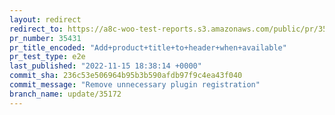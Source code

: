 ```yaml
---
layout: redirect
redirect_to: https://a8c-woo-test-reports.s3.amazonaws.com/public/pr/35431/e2e/index.html
pr_number: 35431
pr_title_encoded: "Add+product+title+to+header+when+available"
pr_test_type: e2e
last_published: "2022-11-15 18:38:14 +0000"
commit_sha: 236c53e506964b95b3b590afdb97f9c4ea43f040
commit_message: "Remove unnecessary plugin registration"
branch_name: update/35172
---
```

